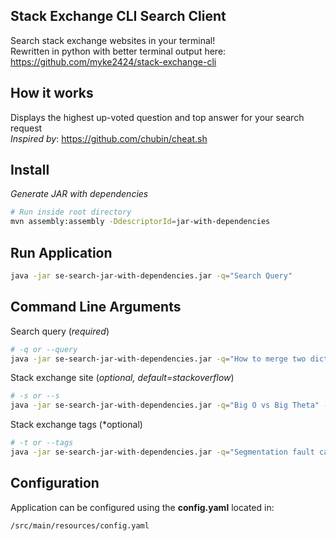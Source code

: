 ## Stack Exchange CLI Search Client

Search stack exchange websites in your terminal! \
Rewritten in python with better terminal output here: https://github.com/myke2424/stack-exchange-cli

## How it works

Displays the highest up-voted question and top answer for your search request \
*Inspired by*: https://github.com/chubin/cheat.sh

## Install

*Generate JAR with dependencies*

```bash
# Run inside root directory
mvn assembly:assembly -DdescriptorId=jar-with-dependencies
```

## Run Application

```bash
java -jar se-search-jar-with-dependencies.jar -q="Search Query"
```

## Command Line Arguments

Search query (*required*)

```bash
# -q or --query
java -jar se-search-jar-with-dependencies.jar -q="How to merge two dictionaries"
```

Stack exchange site (*optional, default=stackoverflow*)

```bash
# -s or --s
java -jar se-search-jar-with-dependencies.jar -q="Big O vs Big Theta" -s="softwareengineering"
```

Stack exchange tags (*optional)

```bash
# -t or --tags
java -jar se-search-jar-with-dependencies.jar -q="Segmentation fault cause" -t="c c++ rust"
```

## Configuration

Application can be configured using the **config.yaml** located in:

```
/src/main/resources/config.yaml
```
